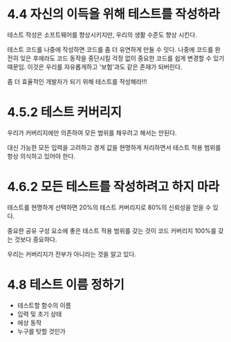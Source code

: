 # 4.4 자신의 이득을 위해 테스트를 작성하라

테스트 작성은 소프트웨어를 향상시키지만, 우리의 생활 수준도 향상 시킨다.

테스트 코드를 나중에 작성하면 코드를 좀 더 유연하게 만들 수 잇다. 
나중에 코드를 완전히 잊은 후에라도 코드 동작을 중단시킬 걱정 없이 중요한 코드를 쉽게 변경할 수 있기 때문임.
이것은 우리를 자유롭게하고 '보험'과도 같은 존재가 되버린다.

좀 더 효율적인 개발자가 되기 위해 테스트를 작성해라!!!

# 4.5.2 테스트 커버리지

우리가 커버리지에만 의존하여 모든 범위를 채우려고 해서는 안된다.

대신 가능한 모든 입력을 고려하고 경게 값을 현명하게 처리하면서 테스트 적용 범위를 항상 의식하고 있어야 한다.

# 4.6.2 모든 테스트를 작성하려고 하지 마라

테스트를 현명하게 선택하면 20%의 테스트 커버리지로 80%의 신뢰성을 얻을 수 있다.

중요한 공유 구성 요소에 좋은 테스트 적용 범위를 갖는 것이 코드 커버리지 100%를 갖는 것보다 중요하다.

우리는 커버리지가 전부가 아니라는 것을 알고 있다.

# 4.8 테스트 이름 정하기

- 테스트할 함수의 이름
- 입력 및 초기 상태
- 에상 동작
- 누구를 탓할 것인가